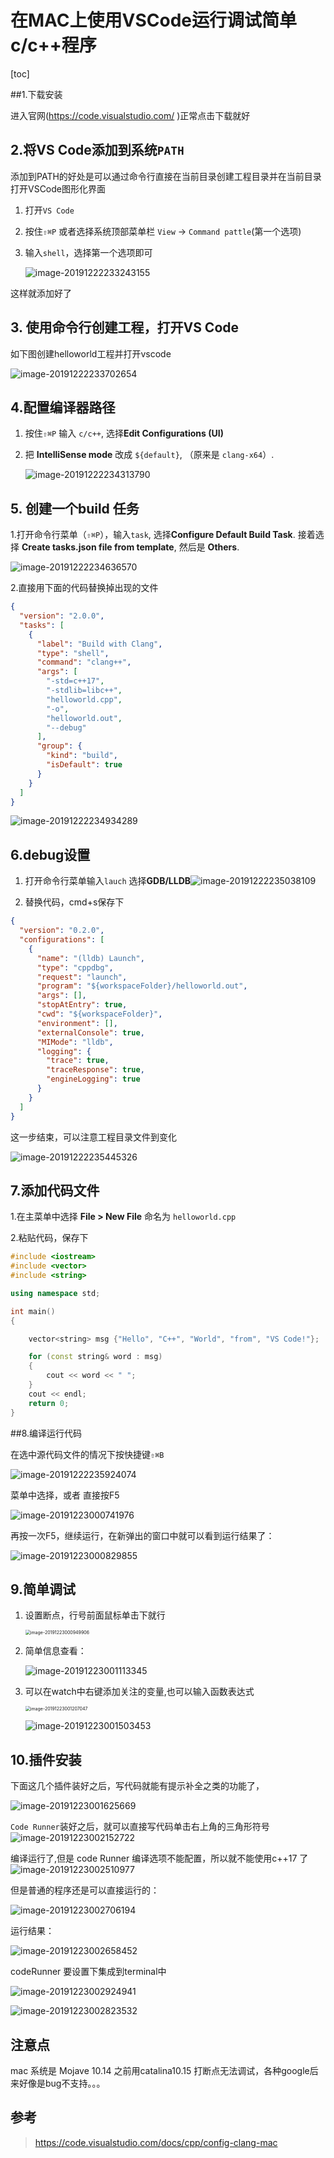 # 在MAC上使用VSCode运行调试简单c/c++程序

[toc]

##1.下载安装

进入官网(https://code.visualstudio.com/ )正常点击下载就好

## 2.将VS Code添加到系统`PATH`

添加到PATH的好处是可以通过命令行直接在当前目录创建工程目录并在当前目录打开VSCode图形化界面

1. 打开`VS Code`

2. 按住`⇧⌘P` 或者选择系统顶部菜单栏 `View` -> `Command pattle`(第一个选项)

3. 输入`shell`，选择第一个选项即可

   ![image-20191222233243155](在Mac上使用VSCode运行简单c:c++代码.assets/image-20191222233243155.png)

这样就添加好了

## 3. 使用命令行创建工程，打开VS Code

如下图创建helloworld工程并打开vscode

![image-20191222233702654](在Mac上使用VSCode运行简单c:c++代码.assets/image-20191222233702654.png)

## 4.配置编译器路径

1. 按住`⇧⌘P` 输入 `c/c++`, 选择**Edit Configurations (UI)**

2. 把 **IntelliSense mode** 改成 `${default}`, （原来是 `clang-x64`）.

   ![image-20191222234313790](在Mac上使用VSCode运行简单c:c++代码.assets/image-20191222234313790.png)

## 5. 创建一个build 任务

1.打开命令行菜单（`⇧⌘P`），输入`task`, 选择**Configure Default Build Task**. 接着选择 **Create tasks.json file from template**, 然后是 **Others**. 

![image-20191222234636570](在Mac上使用VSCode运行简单c:c++代码.assets/image-20191222234636570.png)

2.直接用下面的代码替换掉出现的文件

```json
{
  "version": "2.0.0",
  "tasks": [
    {
      "label": "Build with Clang",
      "type": "shell",
      "command": "clang++",
      "args": [
        "-std=c++17",
        "-stdlib=libc++",
        "helloworld.cpp",
        "-o",
        "helloworld.out",
        "--debug"
      ],
      "group": {
        "kind": "build",
        "isDefault": true
      }
    }
  ]
}
```

![image-20191222234934289](在Mac上使用VSCode运行简单c:c++代码.assets/image-20191222234934289.png)

## 6.debug设置

1. 打开命令行菜单输入`lauch` 选择**GDB/LLDB**![image-20191222235038109](在Mac上使用VSCode运行简单c:c++代码.assets/image-20191222235038109.png)

2. 替换代码，cmd+s保存下

```json
{
  "version": "0.2.0",
  "configurations": [
    {
      "name": "(lldb) Launch",
      "type": "cppdbg",
      "request": "launch",
      "program": "${workspaceFolder}/helloworld.out",
      "args": [],
      "stopAtEntry": true,
      "cwd": "${workspaceFolder}",
      "environment": [],
      "externalConsole": true,
      "MIMode": "lldb",
      "logging": {
        "trace": true,
        "traceResponse": true,
        "engineLogging": true
      }
    }
  ]
}
```

这一步结束，可以注意工程目录文件到变化

![image-20191222235445326](在Mac上使用VSCode运行简单c:c++代码.assets/image-20191222235445326.png)

## 7.添加代码文件

1.在主菜单中选择 **File > New File** 命名为 `helloworld.cpp`

2.粘贴代码，保存下

```c++
#include <iostream>
#include <vector>
#include <string>

using namespace std;

int main()
{

    vector<string> msg {"Hello", "C++", "World", "from", "VS Code!"};

    for (const string& word : msg)
    {
        cout << word << " ";
    }
    cout << endl;
    return 0;
}
```

##8.编译运行代码

在选中源代码文件的情况下按快捷键`⇧⌘B`

![image-20191222235924074](在Mac上使用VSCode运行简单c:c++代码.assets/image-20191222235924074.png)

菜单中选择，或者 直接按F5

![image-20191223000741976](在Mac上使用VSCode运行简单c:c++代码.assets/image-20191223000741976.png)

再按一次F5，继续运行，在新弹出的窗口中就可以看到运行结果了：

![image-20191223000829855](在Mac上使用VSCode运行简单c:c++代码.assets/image-20191223000829855.png)

## 9.简单调试

1. 设置断点，行号前面鼠标单击下就行

   <img src="在Mac上使用VSCode运行简单c:c++代码.assets/image-20191223000949906.png" alt="image-20191223000949906" style="zoom:50%;" />

2. 简单信息查看：

   ![image-20191223001113345](在Mac上使用VSCode运行简单c:c++代码.assets/image-20191223001113345.png)

3. 可以在watch中右键添加关注的变量,也可以输入函数表达式

   <img src="在Mac上使用VSCode运行简单c:c++代码.assets/image-20191223001207047.png" alt="image-20191223001207047" style="zoom:50%;" />

   ![image-20191223001503453](在Mac上使用VSCode运行简单c:c++代码.assets/image-20191223001503453.png)

## 10.插件安装

下面这几个插件装好之后，写代码就能有提示补全之类的功能了，

![image-20191223001625669](在Mac上使用VSCode运行简单c:c++代码.assets/image-20191223001625669.png)

`Code Runner`装好之后，就可以直接写代码单击右上角的三角形符号 ![image-20191223002152722](在Mac上使用VSCode运行简单c:c++代码.assets/image-20191223002152722.png)

 编译运行了,但是 code Runner 编译选项不能配置，所以就不能使用c++17 了![image-20191223002510977](在Mac上使用VSCode运行简单c:c++代码.assets/image-20191223002510977.png)

但是普通的程序还是可以直接运行的：

![image-20191223002706194](在Mac上使用VSCode运行简单c:c++代码.assets/image-20191223002706194.png)

运行结果：

![image-20191223002658452](在Mac上使用VSCode运行简单c:c++代码.assets/image-20191223002658452.png)

codeRunner 要设置下集成到terminal中

![image-20191223002924941](在Mac上使用VSCode运行简单c:c++代码.assets/image-20191223002924941.png)

![image-20191223002823532](在Mac上使用VSCode运行简单c:c++代码.assets/image-20191223002823532.png)

## 注意点

mac 系统是 Mojave 10.14 之前用catalina10.15 打断点无法调试，各种google后来好像是bug不支持。。。

## 参考

> https://code.visualstudio.com/docs/cpp/config-clang-mac
